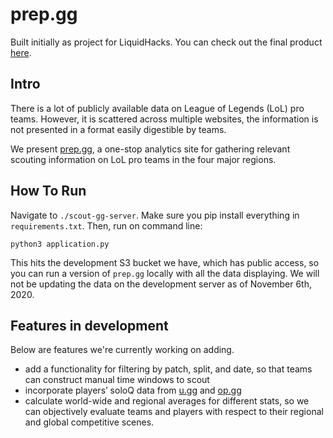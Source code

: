 # prep.gg

Built initially as project for LiquidHacks. You can check out the final product [here](http://www.prep.gg).

## Intro

There is a lot of publicly available data on League of Legends (LoL) pro teams. However, it is scattered across multiple websites, the information is not presented in a format easily digestible by teams.

We present [prep.gg](http://www.prep.gg), a one-stop analytics site for gathering relevant scouting information on LoL pro teams in the four major regions.

## How To Run

Navigate to `./scout-gg-server`. Make sure you pip install everything in `requirements.txt`. Then, run on command line:

```
python3 application.py
```

This hits the development S3 bucket we have, which has public access, so you can run a version of `prep.gg` locally with all the data displaying. We will not be updating the data on the development server as of November 6th, 2020.

## Features in development

Below are features we're currently working on adding.
* add a functionality for filtering by patch, split, and date, so that teams can construct manual time windows to scout 
* incorporate players’ soloQ data from [u.gg](https://u.gg) and [op.gg](https://op.gg)
* calculate world-wide and regional averages for different stats, so we can objectively evaluate teams and players with respect to their regional and global competitive scenes.
